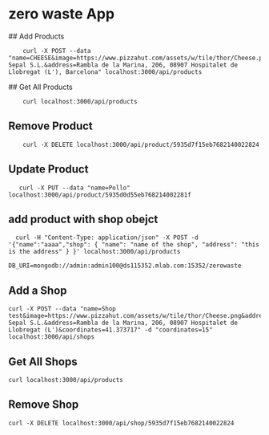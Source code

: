 # zero waste App

## Add Products

```
    curl -X POST --data "name=CHEESE&image=https://www.pizzahut.com/assets/w/tile/thor/Cheese.png&price=100&discount=50&experyAt=15/06/2017&shop=Pescados Sepal S.L.&address=Rambla de la Marina, 206, 08907 Hospitalet de Llobregat (L'), Barcelona" localhost:3000/api/products
```

## Get All Products

```
    curl localhost:3000/api/products
```


## Remove Product

```
    curl -X DELETE localhost:3000/api/product/5935d7f15eb7682140022824
```

## Update Product

```
   curl -X PUT --data "name=Pollo" localhost:3000/api/product/5935d0d55eb768214002281f
```

## add product with shop obejct
```
  curl -H "Content-Type: application/json" -X POST -d '{"name":"aaaa","shop": { "name": "name of the shop", "address": "this is the address" } }' localhost:3000/api/products
```

```
DB_URI=mongodb://admin:admin100@ds115352.mlab.com:15352/zerowaste
```


##  Add a Shop

```
curl -X POST --data "name=Shop test&image=https://www.pizzahut.com/assets/w/tile/thor/Cheese.png&address=Pescados Sepal S.L.&address=Rambla de la Marina, 206, 08907 Hospitalet de Llobregat (L')&coordinates=41.373717" -d "coordinates=15" localhost:3000/api/shops
```

## Get All Shops

```
curl localhost:3000/api/products

```
 
## Remove Shop

```
curl -X DELETE localhost:3000/api/shop/5935d7f15eb7682140022824
```
